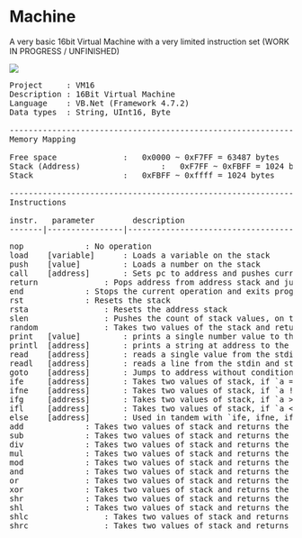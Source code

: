 # Machine
A very basic 16bit Virtual Machine with a very limited instruction set (WORK IN PROGRESS / UNFINISHED)

![](https://i.imgur.com/wFdsGo4.png)


<pre>
Project		: VM16
Description	: 16Bit Virtual Machine
Language	: VB.Net (Framework 4.7.2)
Data types	: String, UInt16, Byte

-------------------------------------------------------------------------------------------------------------------
Memory Mapping

Free space				:   0x0000 ~ 0xF7FF = 63487 bytes
Stack (Address)			        : 	0xF7FF ~ 0xFBFF = 1024 bytes
Stack					:	0xFBFF ~ 0xffff = 1024 bytes

-------------------------------------------------------------------------------------------------------------------
Instructions

instr.   parameter        description
-------|----------------|------------------------------------------------------------------------------------------
<pre>
nop				: No operation
load 	[variable]		: Loads a variable on the stack
push 	[value]			: Loads a number on the stack
call 	[address]		: Sets pc to address and pushes current address to address stack
return				: Pops address from address stack and jumps to address
end				: Stops the current operation and exits program
rst				: Resets the stack
rsta				: Resets the address stack
slen				: Pushes the count of stack values, on the stack
random				: Takes two values of the stack and returns a random generated value on the stack
print 	[value]			: prints a single number value to the stdout
printl 	[address]		: prints a string at address to the stdout
read 	[address]		: reads a single value from the stdin and stores it in address
readl 	[address]		: reads a line from the stdin and stores it in address
goto 	[address]		: Jumps to address without condition, does not push jump address
ife  	[address]		: Takes two values of stack, if `a == b` jumps to address (stores return address)
ifne	[address]		: Takes two values of stack, if `a != b` jumps to address (stores return address)
ifg  	[address]		: Takes two values of stack, if `a > b` jump to address (stores return address)
ifl  	[address]		: Takes two values of stack, if `a < b` jumps to address (stores return address)
else 	[address]		: Used in tandem with `ife, ifne, ifg or ifl` (stores return address)
add				: Takes two values of stack and returns the sum of `a + b` on the stack
sub				: Takes two values of stack and returns the sum of `a - b` on the stack
div				: Takes two values of stack and returns the sum of `a / b` on the stack
mul				: Takes two values of stack and returns the sum of `a * b` on the stack
mod				: Takes two values of stack and returns the sum of `a mod b` on the stack
and				: Takes two values of stack and returns the bitwise operation of `a and b`
or				: Takes two values of stack and returns the bitwise operation of `a or b`
xor				: Takes two values of stack and returns the bitwise operation of `a xor b`
shr				: Takes two values of stack and returns the bitwise operation of `a >> b`
shl				: Takes two values of stack and returns the bitwise operation of `a << b`
shlc				: Takes two values of stack and returns the bitwise operation of `a <<< b` or `carry`
shrc				: Takes two values of stack and returns the bitwise operation of `a >>> b` or `carry`
</pre>
